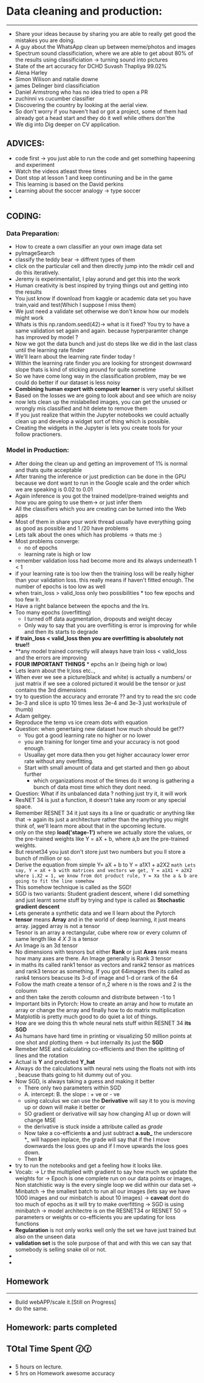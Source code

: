 # Data cleaning and production:
-----------------------
* Share your ideas because by sharing you are able to really get good the mistakes you
are doing.
* A guy about the WhatsApp clean up between meme/photos and images
* Spectrum sound classificiation, where we are able to get about 80% of the
results using classificiation -> turning sound into pictures
* State of the art accuracy for DCHD Suvash Thapliya 99.02%
* Alena Harley
* Simon Wilison and natalie downe
* james Delinger bird classificiation
* Daniel Armstrong who has no idea tried to open a PR
* zuchinni vs cucumber classifier
* Discovering the country by looking at the aerial view.
* So don't worry if you haven't had or got a project, some of them
had already got a head start and they do it well while others don'the
* We dig into Dig deeper on CV application.



ADVICES:
--------
* code first -> you just able to run the code and get something hapeening
and experiment
* Watch the videos atleast three times
* Dont stop at lesson 1 and keep continuning and be in the game
* This learning is based on the David perkins
* Learning about the soccer analogy -> type soccer
*   


CODING:
--------
### Data Preparation:
 * How to create a own classifier an your own image data set
 * pyImageSearch
 * classify the teddy bear -> diffrent types of them
 * click on  the particular cell and then directly jump into the mkdir cell
 and do this iteratively.
 * Jeremy is experimentalist, I play aorund and get this into the work
 * Human creativity is best inspired by trying things out and getting into the
results
* You just know if download from kaggle or academic data set you have train,vaid and test(Which I suppose
I miss them)
* We just need a validate set otherwise we don't know how our models might
work
* Whats is this np.random.seed(42)-> what is it fixed? You try to have a
same validation set again and again. because hyperparamter change has improved
by model ?
* Now we got the data bunch and just do steps like we did in the last
class until the learning rate finder
* We'll learn about the learning rate finder today !
* Within the learning rate finder you are looking for strongest downward slope
 thats is kind of sticking around for quite sometime
* So we have come long way in the classification problem, may be we could
do better if our dataset is less noisy
* **Combining human expert with compuetr learner** is very useful skillset
* Based on the losses we are going to look about and see which are noisy
* now lets clean up the mislabelled images, you can get the unused or wrongly mis classified
and hit delete to remove them
* If you just realize that within the Jupyter notebooks we could actually
clean up and develop a widget sort of thing which is possible.
* Creating the widgets in the Jupyter is lets you create tools for your follow
practioners.


### Model in Production:
* After doing the clean up and getting an improvement of 1% is normal and
thats quite acceptable
* After traning the inference or just prediction can be done in the
GPU because we dont want to run in the Google scale and the order which we are speaking
is 0.02 to 0.01
* Again inference is you got the trained model/pre-trained weights and how you are
going to use them-> or just infer them
* All the classifiers which you are creating can be turned into the Web apps
* Most of them in share your work thread usually have everything going as good as possible
and 1 /20 have problems
* Lets talk about the ones which has problems -> thats me :)
* Most problems converge:
	* no of epochs
	* learning rate is high or low
* remember validation loss had become more and its always underneath 1 < 1
* if your learning rate is too low then the training loss will be really higher
than your validation loss. this really means if haven't fitted enough. The number of
epochs is too low as well
* when train_loss > valid_loss only two possibilities
		* too few epochs and too few lr.
* Have a right balance between  the epochs and the lrs.
* Too many epochs (overfitting)
	* I turned off data augmentation, dropouts and weight decay
	* Only way to say that you are overfiiting is error is improving for while
and then its starts to degrade
* **if train_loss < valid_loss then you are overfitting is absolutely not true!!**
* **any model trained correctly will always have train loss < valid_loss and the errors are improving
* **FOUR IMPORTANT THINGS**
		*  epchs an lr (being high or low)
* Lets learn about the lr,loss etc..,
* When ever we see a picture(black and white) is actually a numbers/ or just matrix
if we see a colored pictured it would be the tensor or just contains the 3rd dimensions
* try to question the accuracy and errorate ?? and try to read the src code
* 3e-3 and slice is upto 10 times less 3e-4 and 3e-3 just works(rule of thumb)
* Adam geitgey.
* Reproduce the temp vs ice cream dots with equation
* Question: when genertaing new dataset how much should be get??
  * You got a good learning rate no higher or no lower
  * you are training for longer time and your accuracy is not good enough.
  * Usuallay get more data.then you get higher accauracy lower error rate without
  any overfitting.
  * Start with small amount of data and get started and then go about further
	* which organizations most of the times do it wrong is gathering a bunch of data most time which
	   they dont need.
* Question: What if its unbalanced data ? nothing just try it, it will work
* ResNET 34 is just a function, it doesn't take any room or any special space.
* Remember RESNET 34 it just says its a  line or quadratic or anything like that
	-> again its just a architecture rather than the anything you might think of, we'll learn
		more about that in the upcoming lecture.
* only on the step **load('stage-1')** where we actually store the values,
or the pre-trained weights like Y = aX + b, where a,b are the pre-trained weights.
* But resnet34 you just don't store just two numbers but you ll store a bunch of
million or so.
* Derive the equation from simple Y= aX + b to Y = a1X1 + a2X2
			```math
			Lets say,
			Y = aX + b
			with matrices and vectors we get,
			Y = a1X1 + a2X2 where i.X2 = 1,
			we know from dot product rule, Y = Xa
			the a & b are going to fit the line somehow
			```
* This somehow technique is called as the SGD!
* SGD is two variants: Student gradient descent, where I did something and just learnt some stuff by trying and
type is called as **Stochastic gradient descent**
* Lets generate a synthetic data and we ll learn about the Pytorch
* **tensor** means **Array** and in the world of deep learning, it just means
array. jagged array is not a tensor
* Tesnor is an array a rectangular, cube where row or every column of same
length like *4 X 3* is a tensor
* An Image is an 3d tensor
* No dimensions with tesnors but either **Rank** or just **Axes**
rank means how many axes are there. An Image generally is Rank 3 tensor
* in maths its called rank1 tensor as vectors and rank2 tensor as matrices and
rank3 tensor as something. If you got 64images then its called as rank4 tensors
beacuse its 3-d of image and 1-d or rank of the 64
* Follow the math create a tensor of n,2 where n is the rows and 2 is the
coloumn
* and then take the zeroth coloumn and distribute between -1 to 1
* Important bits in Pytorch: How to create an array and how to mutate an array or change the array
and finally how to do matrix multiplication
* Matplotlib is pretty much good to do quiet a lot of things.
* How are we doing this th whole neural nets stuff within RESNET 34 **its SGD**
* As humans have hard time in printing or visualizing 50 million points at one shot
and plotting them -> but internally its just the **SGD**
* Remeber MSE and calculating co-efficients and then the splitting of lines and the rotation
* Actual is **Y** and predicted **Y_hat**
* Always do the calculations with neural nets using the floats not with
ints , beacuse thats going to hit dummy out of you.
* Now SGD,  is always taking a guess and making it better
	* There only two parameters within SGD
	* A. intercept:
	  B. the slope : + ve or - ve
    * using calculus we can use the **Derivative** will say it to you
	  is moving up or down will make it better or  	
	* SO gradient or derivative will say how changing A1 up or down will change MSE
	* the derivative is stuck inside a attribute called as *grade*
    * Now take a co-efficients **a** and just subtract **a.sub_** the underscore **_*
	 will happen inplace, the grade will say that if the I move downwards the loss
	 goes up and if I move upwards the loss goes down.
	* Then **lr**
* try to run the notebooks and get a feeling how it looks like.
* Vocab:
		-> Lr the multiplied with gradient to say how much we update the weights for
		-> Epoch is one complete run on our data points or images, Non statchistic way is the
		   every single loop we did within our data set
		-> Minbatch -> the smallest batch to run all our images (lets say we have 1000 images and our minbatch
		   is about 10 images)
		-> **caveat** dont do too much of epochs as it will try to make overfitting
        -> SGD is using minibatch
        -> model architectre is on the RESNET34 or RESNET 50
        -> parameters or weights or co-efficients you are updating for loss functions
* **Regularation** is not only works well only the set we have just trained but also
on the unseen data
* **validation set** is the sole purpose of that and with this we can say
 that somebody is selling snake oil or not.
*  
*  			







## Homework
--------
* Build webAPP/scale it.[Still on Progress]
* do the same.

## Homework:  parts completed

## TOtal Time Spent 🕜:clock130:
* 5 hours on lecture.
* 5 hrs on Homework awesome accuracy
